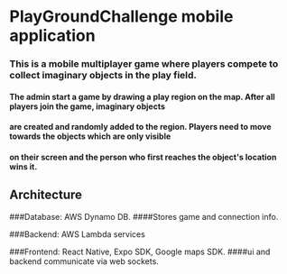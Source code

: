 # PlayGroundChallenge mobile application
### This is a mobile multiplayer game where players compete to collect imaginary objects in the play field.

#### The admin start a game by drawing a play region on the map. After all players join the game, imaginary objects 
#### are created and randomly added to the region. Players need to move towards the objects which are only visible 
#### on their screen and the person who first reaches the object's location wins it.


## Architecture

###Database: AWS Dynamo DB. 
####Stores game and connection info.

###Backend: AWS Lambda services 

###Frontend: React Native, Expo SDK, Google maps SDK.
####ui and backend communicate via web sockets.